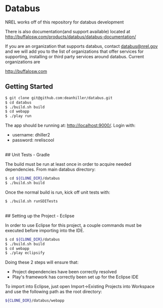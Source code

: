 # Databus

NREL works off of this repository for databus development

There is also documentation(and support available) located at http://buffalosw.com/products/databus/databus-documentation/

If you are an organization that supports databus, contact databus@nrel.gov and we will add you to the list of organizations that offer services for supporting, installing or third party services around databus.  Current organizations are

http://buffalosw.com


## Getting Started

```sh
$ git clone git@github.com:deanhiller/databus.git
$ cd databus
$ ./build.sh build
$ cd webapp
$ ./play run
```

The app should be running at: [http://localhost:9000/](http://localhost:9000/). Login with:
* username: dhiller2
* password: nreliscool   

<br>
## Unit Tests - Gradle

The build must be run at least once in order to acquire needed dependencies.  From main databus directory:
```sh
$ cd ${CLONE_DIR}/databus
$ ./build.sh build
```
Once the normal build is run, kick off unit tests with:
```sh
$ ./build.sh runSDITests
```

<br>
## Setting up the Project - Eclipse

In order to use Eclipse for this project, a couple commands must be executed before importing into the IDE.
```sh
$ cd ${CLONE_DIR}/databus
$ ./build.sh build
$ cd webapp
$ ./play eclipsify
```

Doing these 2 steps will ensure that:
- Project dependencies have been correctly resolved
- Play's framework has correctly been set up for the Eclipse IDE

To import into Eclipse, just open Import->Existing Projects into Workspace and use the following path as the root directory:
```sh
${CLONE_DIR}/databus/webapp
```

